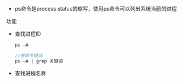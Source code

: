 - ps命令是process status的缩写，使用ps命令可以列出系统当前的进程

功能

- 查找进程ID

    ```objectivec
    ps –A

    //搜索关键词
    ps –A | grep 关键词
    ```

- 查找进程名称
 